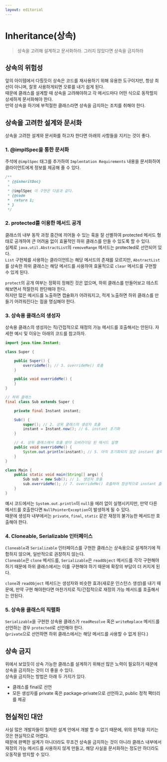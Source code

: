 ```yaml
---
layout: editorial
---
```


# Inheritance(상속)

> 상속을 고려해 설계하고 문서화하라. 그러지 않았다면 상속을 금지하라

## 상속의 위험성

앞의 아이템에서 다뤘듯이 상속은 코드를 재사용하기 위해 유용한 도구이지만, 항상 최선이 아니며, 잘못 사용하게되면 오류를 내기 쉽게 된다.  
때문에 클래스를 설계할 때 상속을 고려해야하고 각 메서드마다 어떤 식으로 동작할지 상세하게 문서화해야 한다.  
만약 상속을 하기에 부적절한 클래스라면 상속을 금지하는 조치를 취해야 한다.

## 상속을 고려한 설계와 문서화

상속을 고려한 설계와 문서화를 하고자 한다면 아래의 사항들을 지키는 것이 좋다.

### 1. @implSpec을 통한 문서화

주석에 `@implSpec` 태그를 추가하여 `Implentation Requirements` 내용을 문서화하여 클라이언트에게 정보를 제공해 줄 수 있다.

```java
/**
 * {@inheritDoc}
 *
 * @implSpec 이 구현은 다음과 같다.
 * {@code
 *  return 1;
 * }
 */
```

### 2. protected를 이용한 메서드 공개

클래스의 내부 동작 과정 중간에 끼어들 수 있는 훅을 잘 선별하여 protected 메서드 형태로 공개하여 큰 어려움 없이 효율적인 하위 클래스를 만들 수 있도록 할 수 있다.  
실제로 `java.util.AbstractList`의 `removeRange` 메서드는 protected로 선언되어 있다.  
`List` 구현체를 사용하는 클라이언트는 해당 메서드의 존재를 모르지만, `AbstractList`를 상속한 하위 클래스는 해당 메서드를 사용하여 효율적으로 `clear` 메서드를 구현할 수 있게 된다.

`protect`의 공개 여부는 정확히 정해진 것은 없으며, 하위 클래스를 만들어보고 테스트해보면서 적절한지 판단해야 한다.  
하지만 많은 메서드를 노출하면 캡슐화가 어려워지고, 적게 노출하면 하위 클래스를 만들기 어려워진다는 점을 명심해야 한다.

### 3. 상속용 클래스의 생성자

상속용 클래스의 생성자는 직/간접적으로 재정의 가능 메서드를 호출해서는 안된다. 자세한 예시 및 이유는 아래의 코드를 참고하자.

```java
import java.time.Instant;

class Super {

    public Super() {
        overrideMe(); // 3. overrideMe() 호출
    }

    public void overrideMe() {
    }
}

// 하위 클래스
final class Sub extends Super {

    private final Instant instant;

    Sub() {
        super(); // 2. 상위 클래스의 생성자 호출
        instant = Instant.now(); // 6. instant 초기화
    }

    // 4. 상위 클래스에서 호출 받아 오버라이딩 된 메서드 실행
    public void overrideMe() {
        System.out.println(instant); // 5. 아직 초기화되지 않은 instant 출력
    }
}

class Main {
    public static void main(String[] args) {
        Sub sub = new Sub(); // 1. 생성자 호출
        sub.overrideMe(); // 7. overrideMe() 호출하여 정상적으로 instant 출력
    }
}
```

예시 코드에서는 `System.out.println`이 `null`을 에러 없이 실행시키지만, 만약 다른 메서드를 호출한다면 `NullPointerException`이 발생하게 될 수 있다.  
때문에 생성자 내부에서는 `private`, `final`, `static` 같은 재정의 불가능한 메서드만 호출해야 한다.

### 4. Cloneable, Serializable 인터페이스

`Cloneable`과 `Serializable` 인터페이스를 구현한 클래스는 상속용으로 설계하기에 적합하지 않으며, 일반적으로 권장하지 않는다.  
`Cloneable`은 `clone` 메서드를, `Serializable`은 `readObject` 메서드를 각각 구현해야 하기 때문에 하위 클래스에서는 이를 구현해야 하기 때문에 확장의 부담이 더 커지게 된다.

`clone`과 `readObject` 메서드는 생성자와 비슷한 효과(새로운 인스턴스 생성)를 내기 때문에, 만약 구현 해야한다면 마찬가지로 직/간접적으로 재정의 가능 메서드를 호출해서는 안된다.

### 5. 상속용 클래스의 직렬화

`Serializable`을 구현한 상속용 클래스가 `readResolve` 혹은 `writeReplace` 메서드를 선언하는 경우 `protected`로 선언해야 한다.  
(`private`으로 선언하면 하위 클래스에서는 해당 메서드를 사용할 수 없게 된다.)

## 상속 금지

위에서 보았듯이 상속 가능한 클래스를 설계하기 위해선 많은 노력이 필요하기 때문에 상속을 금지하는 것이 더 좋을 수 있다.  
상속을 금지하는 방법은 아래 두 가지가 있다.

- 클래스를 final로 선언
- 모든 생성자를 private 혹은 package-private으로 선언하고, public 정적 팩터리를 제공

## 현실적인 대안

사실 많은 개발자들이 철저한 설계 안에서 개발 할 수 없기 때문에, 위의 원칙을 지키는 것은 현실적으로 어렵다.  
때문에 완벽한 설계가 아니더라도 무조건 상속을 금지하는 것이 아니라 클래스 내부에서 재정의 가능 메서드를 사용하지 않게 만들고, 해당 사실을 문서화하는 정도만 하더라도 오동작을 방지할 수 있다.
